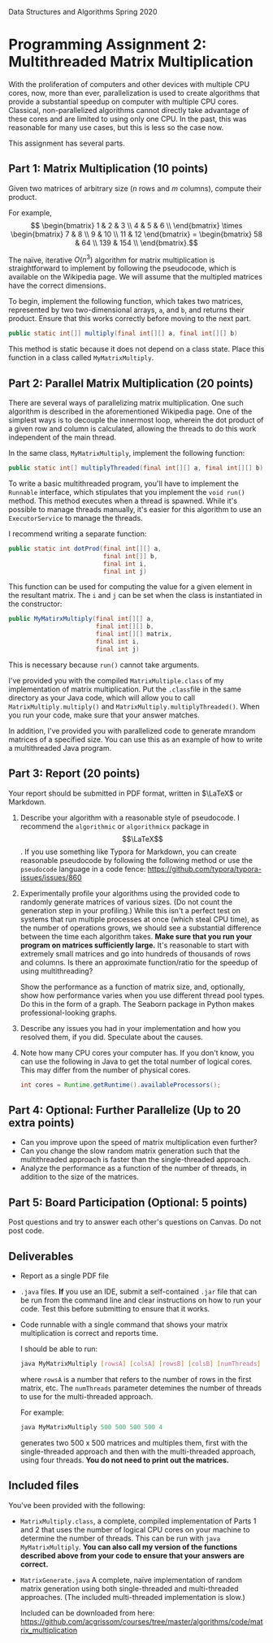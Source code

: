 Data Structures and Algorithms
Spring 2020

# Programming Assignment 2: Multithreaded Matrix Multiplication

With the proliferation of computers and other devices with multiple CPU cores, now, more than ever, parallelization is used to create algorithms that provide a substantial speedup on computer with multiple CPU cores. Classical, non-parallelized algorithms cannot directly take advantage of these cores and are limited to using only one CPU. In the past, this was reasonable for many use cases, but this is less so the case now.  

This assignment has several parts. 

## Part 1: Matrix Multiplication (10 points)

Given two matrices of arbitrary size (*n* rows and *m* columns), compute their product.

For example, $$ \begin{bmatrix}
1 & 2 & 3 \\
4 & 5 & 6 \\
\end{bmatrix} \times
\begin{bmatrix}
 7 & 8 \\
 9 & 10 \\
 11 & 12 
\end{bmatrix} =
\begin{bmatrix}
58 & 64 \\
139 & 154 \\
\end{bmatrix}.$$

The naïve, iterative $O(n^3)$ algorithm for matrix multiplication is straightforward to implement by following the pseudocode, which is available on the Wikipedia page. We will assume that the multipled matrices have the correct dimensions.

To begin, implement the following function, which takes two matrices, represented by two two-dimensional arrays, `a`, and `b`, and returns their product.  Ensure that this works correctly before moving to the next part.

```java
public static int[]] multiply(final int[][] a, final int[][] b)
```

This method is static because it does not depend on a class state.  Place this function in a class called `MyMatrixMultiply`.

## Part 2: Parallel Matrix Multiplication (20 points)

There are several ways of parallelizing matrix multiplication.  One such algorithm is described in the aforementioned Wikipedia page.  One of the simplest ways is to decouple the innermost loop, wherein the dot product of a given row and column is calculated, allowing the threads to do this work independent of the main thread.

In the same class, `MyMatrixMultiply`, implement the following function:

```java
public static int[] multiplyThreaded(final int[][] a, final int[][] b)
```

To write a basic multithreaded program, you'll have to implement the `Runnable` interface, which stipulates that you implement the `void run()` method.  This method executes when a thread is spawned.  While it's possible to manage threads manually, it's easier for this algorithm to use an `ExecutorService` to manage the threads.

I recommend writing a separate function:

```java
public static int dotProd(final int[][] a,
                          final int[]] b,
                          final int i,
                          final int j)
```

This function can be used for computing the value for a given element in the resultant matrix.  The `i` and `j` can be set when the class is instantiated in the constructor:

```java
public MyMatirxMultiply(final int[][] a,
                        final int[][] b,
                        final int[][] matrix,
                        final int i,
                        final int j)
```



This is necessary because `run()` cannot take arguments.

I've provided you with the compiled `MatrixMultiple.class` of my implementation of matrix multiplication.  Put the `.class`file in the same directory as your Java code, which will allow you to call `MatrixMultiply.multiply()` and `MatrixMultiply.multiplyThreaded()`.  When you run your code, make sure that your answer matches.

In addition, I've provided you with parallelized code to generate mrandom matrices of a specified size.  You can use this as an example of how to write a multithreaded Java program.

## Part 3: Report (20 points)

Your report should be submitted in PDF format, written in $\LaTeX$ or Markdown.

1. Describe your algorithm with a reasonable style of pseudocode.  I recommend the `algorithmic` or `algorithmicx` package in $$\LaTeX$$.  If you use something like Typora for Markdown, you can create reasonable pseudocode by following the following method or use the `pseudocode` language in a code fence: https://github.com/typora/typora-issues/issues/860

2. Experimentally profile your algorithms using the provided code to randomly generate matrices of various sizes. (Do not count the generation step in your profiling.) While this isn't a perfect test on systems that run multiple processes at once (which steal CPU time), as the number of operations grows, we should see a substantial difference between the time each algorithm takes. **Make sure that you run your program on matrices sufficiently large.** It's reasonable to start with extremely small matrices and go into hundreds of thousands of rows and columns.  Is there an approximate function/ratio for the speedup of using multithreading?

    Show the performance as a function of matrix size, and, optionally, show how performance varies when you use different thread pool types.  Do this in the form of a graph. The Seaborn package in Python makes professional-looking graphs.

3. Describe any issues you had in your implementation and how you resolved them, if you did.  Speculate about the causes.

4. Note how many CPU cores your computer has.  If you don't know, you can use the following in Java to get the total number of logical cores.  This may differ from the number of physical cores.

   ```java
   int cores = Runtime.getRuntime().availableProcessors();
   ```

   

## Part 4: Optional: Further Parallelize (Up to 20 extra points)

* Can you improve upon the speed of matrix multiplication even further?
* Can you change the slow random matrix generation such that the multithreaded approach is faster than the single-threaded approach.
* Analyze the performance as a function of the number of threads, in addition to the size of the matrices.

## Part 5: Board Participation (Optional: 5 points)

Post questions and try to answer each other's questions on Canvas.  Do not post code.  

## Deliverables

* Report as a single PDF file

* `.java` files.  **If** you use an IDE, submit a self-contained `.jar` file that can be run from the command line and clear instructions on how to run your code.  Test this before submitting to ensure that it works.

* Code runnable with a single command that shows your matrix multiplication is correct and reports time.

  I should be able to run:

  ```bash
  java MyMatrixMultiply [rowsA] [colsA] [rowsB] [colsB] [numThreads]
  ```

  where `rowsA` is a number that refers to the number of rows in the first matrix, etc. The `numThreads` parameter detemines the number of threads to use for the multi-threaded approach.

  For example:

  ```java
  java MyMatrixMultiply 500 500 500 500 4
  ```

  generates two 500 x 500 matrices and multiples them, first with the single-threaded approach and then with the multi-threaded approach, using four threads. **You do not need to print out the matrices.**

## Included files

You've been provided with the following:

* `MatrixMultiply.class`, a complete, compiled implementation of Parts 1 and 2 that uses the number of logical CPU cores on your machine to determine the number of threads. This can be run with 
  `java MyMatrixMultiply`.  **You can also call my version of the functions described above from your code to ensure that your answers are correct.**
  
* `MatrixGenerate.java` A complete, naïve implementation of random matrix generation using both single-threaded and multi-threaded approaches.  (The included multi-threaded implementation is slow.)

  Included can be downloaded from here: https://github.com/acgrissom/courses/tree/master/algorithms/code/matrix_multiplication

  

